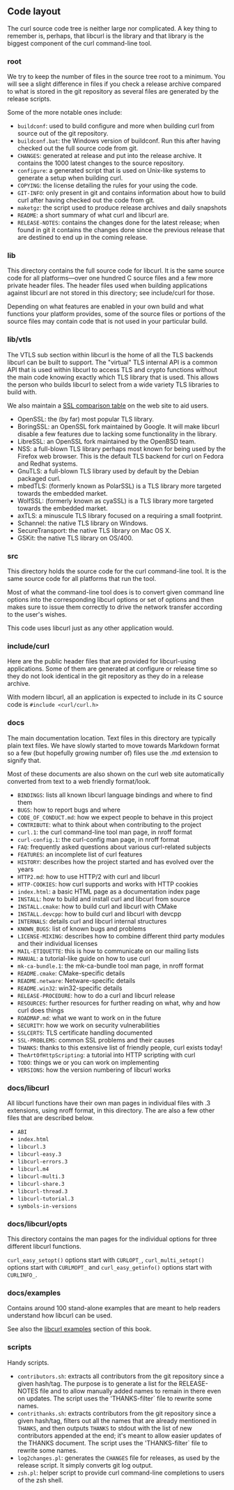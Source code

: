 ## Code layout

The curl source code tree is neither large nor complicated. A key thing to
remember is, perhaps, that libcurl is the library and that library is the
biggest component of the curl command-line tool.

### root

We try to keep the number of files in the source tree root to a minimum. You
will see a slight difference in files if you check a release archive compared
to what is stored in the git repository as several files are generated by the
release scripts.

Some of the more notable ones include:

- `buildconf`: used to build configure and more when
  building curl from source out of the git repository.
- `buildconf.bat`: the Windows version of buildconf. Run this after having
  checked out the full source code from git.
- `CHANGES`: generated at release and put into the release archive. It
  contains the 1000 latest changes to the source repository.
- `configure`: a generated script that is used on Unix-like systems to
  generate a setup when building curl.
- `COPYING`: the license detailing the rules for your using the code.
- `GIT-INFO`: only present in git and contains information about how to
  build curl after having checked out the code from git.
- `maketgz`: the script used to produce release archives and daily snapshots
- `README`: a short summary of what curl and libcurl are.
- `RELEASE-NOTES`: contains the changes done for the latest release; when
  found in git it contains the changes done since the previous release that
  are destined to end up in the coming release.

### lib

This directory contains the full source code for libcurl. It is the same
source code for all platforms—over one hundred C source files and a few more
private header files. The header files used when building applications against
libcurl are not stored in this directory; see include/curl for those.

Depending on what features are enabled in your own build and what
functions your platform provides, some of the source files or portions of the
source files may contain code that is not used in your particular build.

### lib/vtls

The VTLS sub section within libcurl is the home of all the TLS backends
libcurl can be built to support. The "virtual" TLS internal API is a common
API that is used within libcurl to access TLS and crypto functions without the
main code knowing exactly which TLS library that is used. This allows the
person who builds libcurl to select from a wide variety TLS libraries to build
with.

We also maintain a [SSL comparison
table](https://curl.haxx.se/docs/ssl-compared.html) on the web site to aid
users.

- OpenSSL: the (by far) most popular TLS library.
- BoringSSL: an OpenSSL fork maintained by Google. It will make libcurl disable a
  few features due to lacking some functionality in the library.
- LibreSSL: an OpenSSL fork maintained by the OpenBSD team.
- NSS: a full-blown TLS library perhaps most known for being used by the
  Firefox web browser. This is the default TLS backend for curl on Fedora and
  Redhat systems.
- GnuTLS: a full-blown TLS library used by default by the Debian packaged curl.
- mbedTLS: (formerly known as PolarSSL) is a TLS library more targeted
  towards the embedded market.
- WolfSSL: (formerly known as cyaSSL) is a TLS library more targeted
  towards the embedded market.
- axTLS: a minuscule TLS library focused on a requiring a small footprint.
- Schannel: the native TLS library on Windows.
- SecureTransport: the native TLS library on Mac OS X.
- GSKit: the native TLS library on OS/400.

### src

This directory holds the source code for the curl command-line tool. It is the
same source code for all platforms that run the tool.

Most of what the command-line tool does is to convert given command line
options into the corresponding libcurl options or set of options and then makes
sure to issue them correctly to drive the network transfer according to the
user's wishes.

This code uses libcurl just as any other application would.

### include/curl

Here are the public header files that are provided for libcurl-using
applications. Some of them are generated at configure or release time so they
do not look identical in the git repository as they do in a release archive.

With modern libcurl, all an application is expected to include in its C source code
is `#include <curl/curl.h>`

### docs

The main documentation location. Text files in this directory are typically
plain text files. We have slowly started to move towards Markdown format so a
few (but hopefully growing number of) files use the .md extension to signify
that.

Most of these documents are also shown on the curl web site automatically
converted from text to a web friendly format/look.

- `BINDINGS`: lists all known libcurl language bindings and where to find them
- `BUGS`: how to report bugs and where
- `CODE_OF_CONDUCT.md`: how we expect people to behave in this project
- `CONTRIBUTE`: what to think about when contributing to the project
- `curl.1`: the curl command-line tool man page, in nroff format
- `curl-config.1`: the curl-config man page, in nroff format
- `FAQ`: frequently asked questions about various curl-related subjects
- `FEATURES`: an incomplete list of curl features
- `HISTORY`: describes how the project started and has evolved over the years
- `HTTP2.md`: how to use HTTP/2 with curl and libcurl
- `HTTP-COOKIES`: how curl supports and works with HTTP cookies
- `index.html`: a basic HTML page as a documentation index page
- `INSTALL`: how to build and install curl and libcurl from source
- `INSTALL.cmake`: how to build curl and libcurl with CMake
- `INSTALL.devcpp`: how to build curl and libcurl with devcpp
- `INTERNALS`: details curl and libcurl internal structures
- `KNOWN_BUGS`: list of known bugs and problems
- `LICENSE-MIXING`: describes how to combine different third party modules and
  their individual licenses
- `MAIL-ETIQUETTE`: this is how to communicate on our mailing lists
- `MANUAL`: a tutorial-like guide on how to use curl
- `mk-ca-bundle.1`: the mk-ca-bundle tool man page, in nroff format
- `README.cmake`: CMake-specific details
- `README.netware`: Netware-specific details
- `README.win32`: win32-specific details
- `RELEASE-PROCEDURE`: how to do a curl and libcurl release
- `RESOURCES`: further resources for further reading on what, why and how curl
  does things
- `ROADMAP.md`: what we want to work on in the future
- `SECURITY`: how we work on security vulnerabilities
- `SSLCERTS`: TLS certificate handling documented
- `SSL-PROBLEMS`: common SSL problems and their causes
- `THANKS`: thanks to this extensive list of friendly people, curl exists today!
- `TheArtOfHttpScripting`: a tutorial into HTTP scripting with curl
- `TODO`: things we or you can work on implementing
- `VERSIONS`: how the version numbering of libcurl works

### docs/libcurl

All libcurl functions have their own man pages in individual files with .3
extensions, using nroff format, in this directory. The are also a few other
files that are described below.

- `ABI`
- `index.html`
- `libcurl.3`
- `libcurl-easy.3`
- `libcurl-errors.3`
- `libcurl.m4`
- `libcurl-multi.3`
- `libcurl-share.3`
- `libcurl-thread.3`
- `libcurl-tutorial.3`
- `symbols-in-versions`

### docs/libcurl/opts

This directory contains the man pages for the individual options for three
different libcurl functions.

`curl_easy_setopt()` options start with `CURLOPT_`,
`curl_multi_setopt()` options start with `CURLMOPT_` and
`curl_easy_getinfo()` options start with `CURLINFO_`.

### docs/examples

Contains around 100 stand-alone examples that are meant to help readers
understand how libcurl can be used.

See also the [libcurl examples](libcurl-examples.md) section of this book.

### scripts

Handy scripts.

- `contributors.sh`: extracts all contributors from the git repository since a
  given hash/tag. The purpose is to generate a list for the RELEASE-NOTES file
  and to allow manually added names to remain in there even on updates. The
  script uses the 'THANKS-filter` file to rewrite some names.  
- `contrithanks.sh`: extracts contributors from the git repository since a
  given hash/tag, filters out all the names that are already mentioned in
  `THANKS`, and then outputs `THANKS` to stdout with the list of new
  contributors appended at the end; it's meant to allow easier updates of the THANKS
  document. The script uses the 'THANKS-filter` file to rewrite some names.
- `log2changes.pl`: generates the `CHANGES` file for releases, as used by the
  release script. It simply converts git log output.
- `zsh.pl`: helper script to provide curl command-line completions to users of
  the zsh shell.
